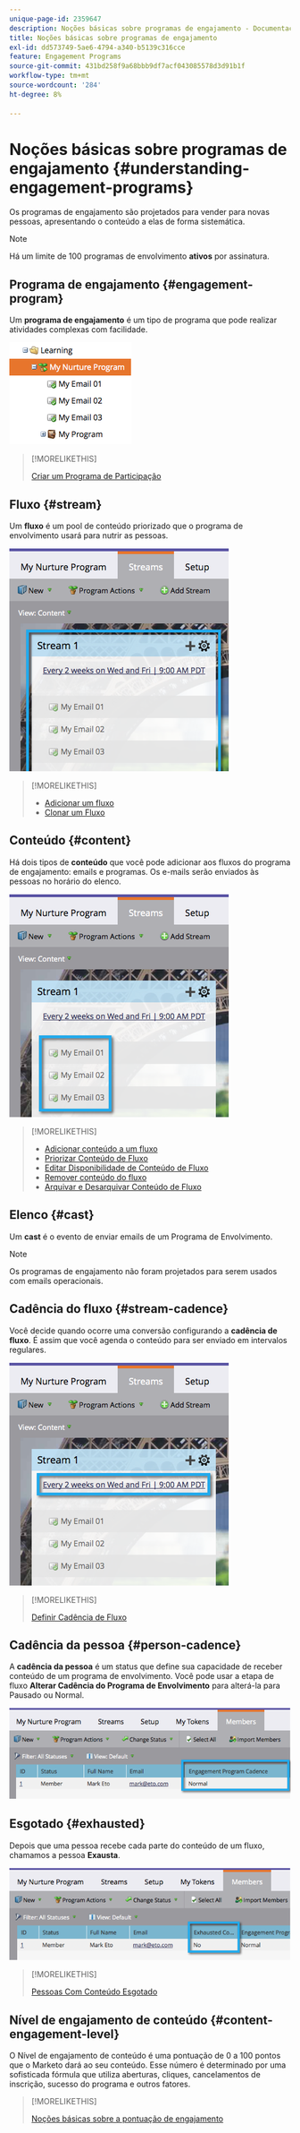 ```yaml
---
unique-page-id: 2359647
description: Noções básicas sobre programas de engajamento - Documentação do Marketo - Documentação do produto
title: Noções básicas sobre programas de engajamento
exl-id: dd573749-5ae6-4794-a340-b5139c316cce
feature: Engagement Programs
source-git-commit: 431bd258f9a68bbb9df7acf043085578d3d91b1f
workflow-type: tm+mt
source-wordcount: '284'
ht-degree: 8%

---
```


# Noções básicas sobre programas de engajamento {#understanding-engagement-programs}

Os programas de engajamento são projetados para vender para novas pessoas, apresentando o conteúdo a elas de forma sistemática.

>[!NOTE]
>
>Há um limite de 100 programas de envolvimento **ativos** por assinatura.

## Programa de engajamento {#engagement-program}

Um **programa de engajamento** é um tipo de programa que pode realizar atividades complexas com facilidade.

![](assets/image2014-9-15-15-3a24-3a57.png)

>[!MORELIKETHIS]
>
>[Criar um Programa de Participação](/help/marketo/product-docs/email-marketing/drip-nurturing/creating-an-engagement-program/create-an-engagement-program.md)

## Fluxo {#stream}

Um **fluxo** é um pool de conteúdo priorizado que o programa de envolvimento usará para nutrir as pessoas.

![](assets/image2014-9-15-15-3a25-3a4.png)

>[!MORELIKETHIS]
>
>* [Adicionar um fluxo](/help/marketo/product-docs/email-marketing/drip-nurturing/creating-an-engagement-program/add-a-stream.md)
>* [Clonar um Fluxo](/help/marketo/product-docs/email-marketing/drip-nurturing/engagement-program-streams/clone-a-stream.md)

## Conteúdo {#content}

Há dois tipos de **conteúdo** que você pode adicionar aos fluxos do programa de engajamento: emails e programas. Os e-mails serão enviados às pessoas no horário do elenco.

![](assets/image2014-9-15-15-3a25-3a18.png)

>[!MORELIKETHIS]
>
>* [Adicionar conteúdo a um fluxo](/help/marketo/product-docs/email-marketing/drip-nurturing/creating-an-engagement-program/add-content-to-a-stream.md)
>* [Priorizar Conteúdo de Fluxo](/help/marketo/product-docs/email-marketing/drip-nurturing/using-stream-content/prioritize-stream-content.md)
>* [Editar Disponibilidade de Conteúdo de Fluxo](/help/marketo/product-docs/email-marketing/drip-nurturing/using-stream-content/edit-availability-of-stream-content.md)
>* [Remover conteúdo do fluxo](/help/marketo/product-docs/email-marketing/drip-nurturing/using-stream-content/remove-stream-content.md)
>* [Arquivar e Desarquivar Conteúdo de Fluxo](/help/marketo/product-docs/email-marketing/drip-nurturing/using-stream-content/archive-and-unarchive-stream-content.md)

## Elenco {#cast}

Um **cast** é o evento de enviar emails de um Programa de Envolvimento.

>[!NOTE]
>
>Os programas de engajamento não foram projetados para serem usados com emails operacionais.

## Cadência do fluxo {#stream-cadence}

Você decide quando ocorre uma conversão configurando a **cadência de fluxo**. É assim que você agenda o conteúdo para ser enviado em intervalos regulares.

![](assets/image2014-9-15-15-3a25-3a27.png)

>[!MORELIKETHIS]
>
>[Definir Cadência de Fluxo](/help/marketo/product-docs/email-marketing/drip-nurturing/engagement-program-streams/set-stream-cadence.md)

## Cadência da pessoa {#person-cadence}

A **cadência da pessoa** é um status que define sua capacidade de receber conteúdo de um programa de envolvimento. Você pode usar a etapa de fluxo **Alterar Cadência do Programa de Envolvimento** para alterá-la para Pausado ou Normal.

![](assets/image2014-9-15-15-3a25-3a55.png)

## Esgotado {#exhausted}

Depois que uma pessoa recebe cada parte do conteúdo de um fluxo, chamamos a pessoa **Exausta**.

![](assets/image2014-9-15-15-3a26-3a5.png)

>[!MORELIKETHIS]
>
>[Pessoas Com Conteúdo Esgotado](/help/marketo/product-docs/email-marketing/drip-nurturing/using-engagement-programs/people-who-have-exhausted-content.md)

## Nível de engajamento de conteúdo {#content-engagement-level}

O Nível de engajamento de conteúdo é uma pontuação de 0 a 100 pontos que o Marketo dará ao seu conteúdo. Esse número é determinado por uma sofisticada fórmula que utiliza aberturas, cliques, cancelamentos de inscrição, sucesso do programa e outros fatores.

>[!MORELIKETHIS]
>
>[Noções básicas sobre a pontuação de engajamento](/help/marketo/product-docs/email-marketing/drip-nurturing/reports-and-notifications/understanding-the-engagement-score.md)
